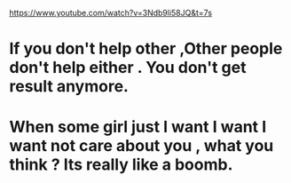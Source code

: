 https://www.youtube.com/watch?v=3Ndb9li58JQ&t=7s

# If you don't help other ,Other people don't help either . You don't get result anymore.

# When some girl just I want I want I want not care about you , what you think ? Its really like a boomb.


